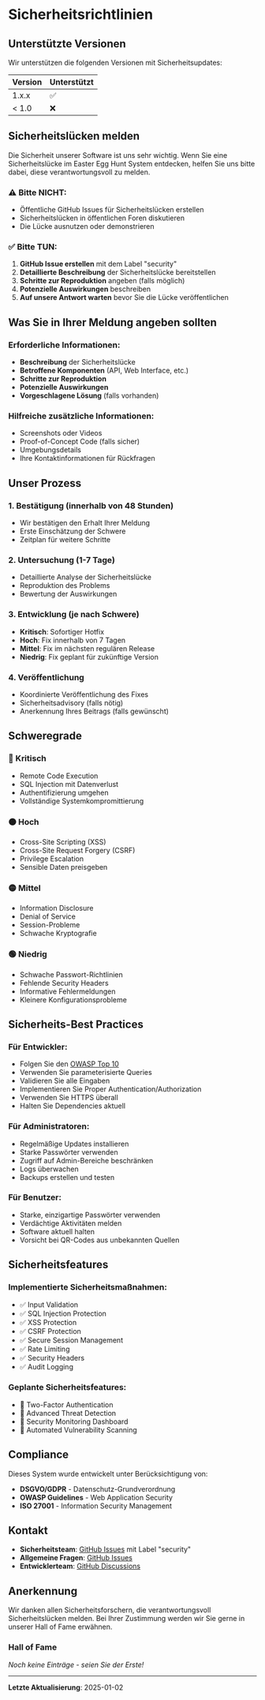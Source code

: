 # Sicherheitsrichtlinien

## Unterstützte Versionen

Wir unterstützen die folgenden Versionen mit Sicherheitsupdates:

| Version | Unterstützt        |
| ------- | ------------------ |
| 1.x.x   | :white_check_mark: |
| < 1.0   | :x:                |

## Sicherheitslücken melden

Die Sicherheit unserer Software ist uns sehr wichtig. Wenn Sie eine Sicherheitslücke im Easter Egg Hunt System entdecken, helfen Sie uns bitte dabei, diese verantwortungsvoll zu melden.

### ⚠️ Bitte NICHT:

- Öffentliche GitHub Issues für Sicherheitslücken erstellen
- Sicherheitslücken in öffentlichen Foren diskutieren
- Die Lücke ausnutzen oder demonstrieren

### ✅ Bitte TUN:

1. **GitHub Issue erstellen** mit dem Label "security"
2. **Detaillierte Beschreibung** der Sicherheitslücke bereitstellen
3. **Schritte zur Reproduktion** angeben (falls möglich)
4. **Potenzielle Auswirkungen** beschreiben
5. **Auf unsere Antwort warten** bevor Sie die Lücke veröffentlichen

## Was Sie in Ihrer Meldung angeben sollten

### Erforderliche Informationen:
- **Beschreibung** der Sicherheitslücke
- **Betroffene Komponenten** (API, Web Interface, etc.)
- **Schritte zur Reproduktion**
- **Potenzielle Auswirkungen**
- **Vorgeschlagene Lösung** (falls vorhanden)

### Hilfreiche zusätzliche Informationen:
- Screenshots oder Videos
- Proof-of-Concept Code (falls sicher)
- Umgebungsdetails
- Ihre Kontaktinformationen für Rückfragen

## Unser Prozess

### 1. Bestätigung (innerhalb von 48 Stunden)
- Wir bestätigen den Erhalt Ihrer Meldung
- Erste Einschätzung der Schwere
- Zeitplan für weitere Schritte

### 2. Untersuchung (1-7 Tage)
- Detaillierte Analyse der Sicherheitslücke
- Reproduktion des Problems
- Bewertung der Auswirkungen

### 3. Entwicklung (je nach Schwere)
- **Kritisch**: Sofortiger Hotfix
- **Hoch**: Fix innerhalb von 7 Tagen
- **Mittel**: Fix im nächsten regulären Release
- **Niedrig**: Fix geplant für zukünftige Version

### 4. Veröffentlichung
- Koordinierte Veröffentlichung des Fixes
- Sicherheitsadvisory (falls nötig)
- Anerkennung Ihres Beitrags (falls gewünscht)

## Schweregrade

### 🔴 Kritisch
- Remote Code Execution
- SQL Injection mit Datenverlust
- Authentifizierung umgehen
- Vollständige Systemkompromittierung

### 🟠 Hoch  
- Cross-Site Scripting (XSS)
- Cross-Site Request Forgery (CSRF)
- Privilege Escalation
- Sensible Daten preisgeben

### 🟡 Mittel
- Information Disclosure
- Denial of Service
- Session-Probleme
- Schwache Kryptografie

### 🟢 Niedrig
- Schwache Passwort-Richtlinien
- Fehlende Security Headers
- Informative Fehlermeldungen
- Kleinere Konfigurationsprobleme

## Sicherheits-Best Practices

### Für Entwickler:
- Folgen Sie den [OWASP Top 10](https://owasp.org/www-project-top-ten/)
- Verwenden Sie parameterisierte Queries
- Validieren Sie alle Eingaben
- Implementieren Sie Proper Authentication/Authorization
- Verwenden Sie HTTPS überall
- Halten Sie Dependencies aktuell

### Für Administratoren:
- Regelmäßige Updates installieren
- Starke Passwörter verwenden
- Zugriff auf Admin-Bereiche beschränken
- Logs überwachen
- Backups erstellen und testen

### Für Benutzer:
- Starke, einzigartige Passwörter verwenden
- Verdächtige Aktivitäten melden
- Software aktuell halten
- Vorsicht bei QR-Codes aus unbekannten Quellen

## Sicherheitsfeatures

### Implementierte Sicherheitsmaßnahmen:
- ✅ Input Validation
- ✅ SQL Injection Protection
- ✅ XSS Protection
- ✅ CSRF Protection
- ✅ Secure Session Management
- ✅ Rate Limiting
- ✅ Security Headers
- ✅ Audit Logging

### Geplante Sicherheitsfeatures:
- 🔄 Two-Factor Authentication
- 🔄 Advanced Threat Detection
- 🔄 Security Monitoring Dashboard
- 🔄 Automated Vulnerability Scanning

## Compliance

Dieses System wurde entwickelt unter Berücksichtigung von:
- **DSGVO/GDPR** - Datenschutz-Grundverordnung
- **OWASP Guidelines** - Web Application Security
- **ISO 27001** - Information Security Management

## Kontakt

- **Sicherheitsteam**: [GitHub Issues](https://github.com/mcnilz/easteregghunt/issues) mit Label "security"
- **Allgemeine Fragen**: [GitHub Issues](https://github.com/mcnilz/easteregghunt/issues)
- **Entwicklerteam**: [GitHub Discussions](https://github.com/mcnilz/easteregghunt/discussions)

## Anerkennung

Wir danken allen Sicherheitsforschern, die verantwortungsvoll Sicherheitslücken melden. Bei Ihrer Zustimmung werden wir Sie gerne in unserer Hall of Fame erwähnen.

### Hall of Fame
*Noch keine Einträge - seien Sie der Erste!*

---

**Letzte Aktualisierung**: 2025-01-02
